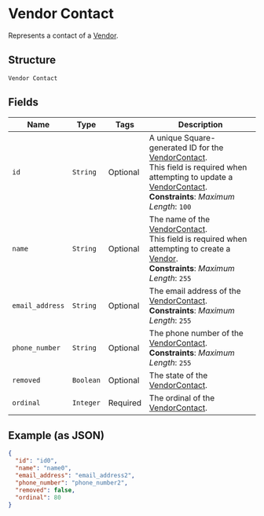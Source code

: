
# Vendor Contact

Represents a contact of a [Vendor](../../doc/models/vendor.md).

## Structure

`Vendor Contact`

## Fields

| Name | Type | Tags | Description |
|  --- | --- | --- | --- |
| `id` | `String` | Optional | A unique Square-generated ID for the [VendorContact](../../doc/models/vendor-contact.md).<br>This field is required when attempting to update a [VendorContact](../../doc/models/vendor-contact.md).<br>**Constraints**: *Maximum Length*: `100` |
| `name` | `String` | Optional | The name of the [VendorContact](../../doc/models/vendor-contact.md).<br>This field is required when attempting to create a [Vendor](../../doc/models/vendor.md).<br>**Constraints**: *Maximum Length*: `255` |
| `email_address` | `String` | Optional | The email address of the [VendorContact](../../doc/models/vendor-contact.md).<br>**Constraints**: *Maximum Length*: `255` |
| `phone_number` | `String` | Optional | The phone number of the [VendorContact](../../doc/models/vendor-contact.md).<br>**Constraints**: *Maximum Length*: `255` |
| `removed` | `Boolean` | Optional | The state of the [VendorContact](../../doc/models/vendor-contact.md). |
| `ordinal` | `Integer` | Required | The ordinal of the [VendorContact](../../doc/models/vendor-contact.md). |

## Example (as JSON)

```json
{
  "id": "id0",
  "name": "name0",
  "email_address": "email_address2",
  "phone_number": "phone_number2",
  "removed": false,
  "ordinal": 80
}
```

